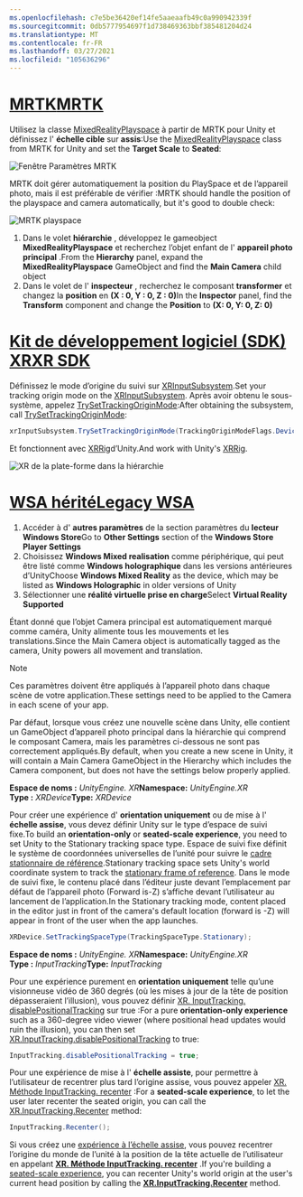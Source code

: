 ```yaml
---
ms.openlocfilehash: c7e5be36420ef14fe5aaeaafb49c0a990942339f
ms.sourcegitcommit: 0db5777954697f1d738469363bbf385481204d24
ms.translationtype: MT
ms.contentlocale: fr-FR
ms.lasthandoff: 03/27/2021
ms.locfileid: "105636296"
---
```

# <a name="mrtk"></a>[<span data-ttu-id="aac91-101">MRTK</span><span class="sxs-lookup"><span data-stu-id="aac91-101">MRTK</span></span>](#tab/mrtk)
<!-- NEVER CHANGE THE ABOVE LINE! -->

<span data-ttu-id="aac91-102">Utilisez la classe [MixedRealityPlayspace](https://docs.microsoft.com/dotnet/api/microsoft.mixedreality.toolkit.mixedrealityplayspace) à partir de MRTK pour Unity et définissez l' **échelle cible** sur **assis**:</span><span class="sxs-lookup"><span data-stu-id="aac91-102">Use the [MixedRealityPlayspace](https://docs.microsoft.com/dotnet/api/microsoft.mixedreality.toolkit.mixedrealityplayspace) class from MRTK for Unity and set the **Target Scale** to **Seated**:</span></span>

![Fenêtre Paramètres MRTK](../../images/mrtk-target-scale.png)

<span data-ttu-id="aac91-104">MRTK doit gérer automatiquement la position du PlaySpace et de l’appareil photo, mais il est préférable de vérifier :</span><span class="sxs-lookup"><span data-stu-id="aac91-104">MRTK should handle the position of the playspace and camera automatically, but it's good to double check:</span></span>

![MRTK playspace](../../images/mrtk-playspace.png)

1. <span data-ttu-id="aac91-106">Dans le volet **hiérarchie** , développez le gameobject **MixedRealityPlayspace** et recherchez l’objet enfant de l' **appareil photo principal** .</span><span class="sxs-lookup"><span data-stu-id="aac91-106">From the **Hierarchy** panel, expand the **MixedRealityPlayspace** GameObject and find the **Main Camera** child object</span></span>
2. <span data-ttu-id="aac91-107">Dans le volet de l' **inspecteur** , recherchez le composant **transformer** et changez la **position** en **(X : 0, Y : 0, Z : 0)**</span><span class="sxs-lookup"><span data-stu-id="aac91-107">In the **Inspector** panel, find the **Transform** component and change the **Position** to **(X: 0, Y: 0, Z: 0)**</span></span>

# <a name="xr-sdk"></a>[<span data-ttu-id="aac91-108">Kit de développement logiciel (SDK) XR</span><span class="sxs-lookup"><span data-stu-id="aac91-108">XR SDK</span></span>](#tab/xr)
<!-- NEVER CHANGE THE ABOVE LINE! -->

<span data-ttu-id="aac91-109">Définissez le mode d’origine du suivi sur [XRInputSubsystem](https://docs.unity3d.com/Documentation/ScriptReference/XR.XRInputSubsystem.html).</span><span class="sxs-lookup"><span data-stu-id="aac91-109">Set your tracking origin mode on the [XRInputSubsystem](https://docs.unity3d.com/Documentation/ScriptReference/XR.XRInputSubsystem.html).</span></span> <span data-ttu-id="aac91-110">Après avoir obtenu le sous-système, appelez [TrySetTrackingOriginMode](https://docs.unity3d.com/Documentation/ScriptReference/XR.XRInputSubsystem.TrySetTrackingOriginMode.html):</span><span class="sxs-lookup"><span data-stu-id="aac91-110">After obtaining the subsystem, call [TrySetTrackingOriginMode](https://docs.unity3d.com/Documentation/ScriptReference/XR.XRInputSubsystem.TrySetTrackingOriginMode.html):</span></span>

```cs
xrInputSubsystem.TrySetTrackingOriginMode(TrackingOriginModeFlags.Device);
```

<span data-ttu-id="aac91-111">Et fonctionnent avec [XRRig](https://docs.unity3d.com/Manual/configuring-project-for-xr.html)d’Unity.</span><span class="sxs-lookup"><span data-stu-id="aac91-111">And work with Unity's [XRRig](https://docs.unity3d.com/Manual/configuring-project-for-xr.html).</span></span>

![XR de la plate-forme dans la hiérarchie](../../images/xrsdk-xrrig.png)

# <a name="legacy-wsa"></a>[<span data-ttu-id="aac91-113">WSA hérité</span><span class="sxs-lookup"><span data-stu-id="aac91-113">Legacy WSA</span></span>](#tab/wsa)
<!-- NEVER CHANGE THE ABOVE LINE! -->

1. <span data-ttu-id="aac91-114">Accéder à d' **autres paramètres** de la section paramètres du **lecteur Windows Store**</span><span class="sxs-lookup"><span data-stu-id="aac91-114">Go to **Other Settings** section of the **Windows Store Player Settings**</span></span>
2. <span data-ttu-id="aac91-115">Choisissez **Windows Mixed realisation** comme périphérique, qui peut être listé comme **Windows holographique** dans les versions antérieures d’Unity</span><span class="sxs-lookup"><span data-stu-id="aac91-115">Choose **Windows Mixed Reality** as the device, which may be listed as **Windows Holographic** in older versions of Unity</span></span>
3. <span data-ttu-id="aac91-116">Sélectionner une **réalité virtuelle prise en charge**</span><span class="sxs-lookup"><span data-stu-id="aac91-116">Select **Virtual Reality Supported**</span></span>

<span data-ttu-id="aac91-117">Étant donné que l’objet Camera principal est automatiquement marqué comme caméra, Unity alimente tous les mouvements et les translations.</span><span class="sxs-lookup"><span data-stu-id="aac91-117">Since the Main Camera object is automatically tagged as the camera, Unity powers all movement and translation.</span></span>

>[!NOTE]
><span data-ttu-id="aac91-118">Ces paramètres doivent être appliqués à l’appareil photo dans chaque scène de votre application.</span><span class="sxs-lookup"><span data-stu-id="aac91-118">These settings need to be applied to the Camera in each scene of your app.</span></span>
>
><span data-ttu-id="aac91-119">Par défaut, lorsque vous créez une nouvelle scène dans Unity, elle contient un GameObject d’appareil photo principal dans la hiérarchie qui comprend le composant Camera, mais les paramètres ci-dessous ne sont pas correctement appliqués.</span><span class="sxs-lookup"><span data-stu-id="aac91-119">By default, when you create a new scene in Unity, it will contain a Main Camera GameObject in the Hierarchy which includes the Camera component, but does not have the settings below properly applied.</span></span>

<span data-ttu-id="aac91-120">**Espace de noms :** *UnityEngine. XR*</span><span class="sxs-lookup"><span data-stu-id="aac91-120">**Namespace:** *UnityEngine.XR*</span></span><br>
<span data-ttu-id="aac91-121">**Type :** *XRDevice*</span><span class="sxs-lookup"><span data-stu-id="aac91-121">**Type:** *XRDevice*</span></span>

<span data-ttu-id="aac91-122">Pour créer une expérience d' **orientation uniquement** ou de mise à l' **échelle assise**, vous devez définir Unity sur le type d’espace de suivi fixe.</span><span class="sxs-lookup"><span data-stu-id="aac91-122">To build an **orientation-only** or **seated-scale experience**, you need to set Unity to the Stationary tracking space type.</span></span> <span data-ttu-id="aac91-123">Espace de suivi fixe définit le système de coordonnées universelles de l’unité pour suivre le [cadre stationnaire de référence](../../../../design/coordinate-systems.md#spatial-coordinate-systems).</span><span class="sxs-lookup"><span data-stu-id="aac91-123">Stationary tracking space sets Unity's world coordinate system to track the [stationary frame of reference](../../../../design/coordinate-systems.md#spatial-coordinate-systems).</span></span> <span data-ttu-id="aac91-124">Dans le mode de suivi fixe, le contenu placé dans l’éditeur juste devant l’emplacement par défaut de l’appareil photo (Forward is-Z) s’affiche devant l’utilisateur au lancement de l’application.</span><span class="sxs-lookup"><span data-stu-id="aac91-124">In the Stationary tracking mode, content placed in the editor just in front of the camera's default location (forward is -Z) will appear in front of the user when the app launches.</span></span>

```cs
XRDevice.SetTrackingSpaceType(TrackingSpaceType.Stationary);
```

<span data-ttu-id="aac91-125">**Espace de noms :** *UnityEngine. XR*</span><span class="sxs-lookup"><span data-stu-id="aac91-125">**Namespace:** *UnityEngine.XR*</span></span><br>
<span data-ttu-id="aac91-126">**Type :** *InputTracking*</span><span class="sxs-lookup"><span data-stu-id="aac91-126">**Type:** *InputTracking*</span></span>

<span data-ttu-id="aac91-127">Pour une expérience purement en **orientation uniquement** telle qu’une visionneuse vidéo de 360 degrés (où les mises à jour de la tête de position dépasseraient l’illusion), vous pouvez définir [XR. InputTracking. disablePositionalTracking](https://docs.unity3d.com/ScriptReference/XR.InputTracking-disablePositionalTracking.html) sur true :</span><span class="sxs-lookup"><span data-stu-id="aac91-127">For a pure **orientation-only experience** such as a 360-degree video viewer (where positional head updates would ruin the illusion), you can then set [XR.InputTracking.disablePositionalTracking](https://docs.unity3d.com/ScriptReference/XR.InputTracking-disablePositionalTracking.html) to true:</span></span>

```cs
InputTracking.disablePositionalTracking = true;
```

<span data-ttu-id="aac91-128">Pour une expérience de mise à l' **échelle assiste**, pour permettre à l’utilisateur de recentrer plus tard l’origine assise, vous pouvez appeler [XR. Méthode InputTracking. recenter](https://docs.unity3d.com/ScriptReference/XR.InputTracking.Recenter.html) :</span><span class="sxs-lookup"><span data-stu-id="aac91-128">For a **seated-scale experience**, to let the user later recenter the seated origin, you can call the [XR.InputTracking.Recenter](https://docs.unity3d.com/ScriptReference/XR.InputTracking.Recenter.html) method:</span></span>

```cs
InputTracking.Recenter();
```

<span data-ttu-id="aac91-129">Si vous créez une [expérience à l’échelle assise](../../../../design/coordinate-systems.md), vous pouvez recentrer l’origine du monde de l’unité à la position de la tête actuelle de l’utilisateur en appelant **[XR. Méthode InputTracking. recenter](https://docs.unity3d.com/ScriptReference/XR.InputTracking.Recenter.html)** .</span><span class="sxs-lookup"><span data-stu-id="aac91-129">If you're building a [seated-scale experience](../../../../design/coordinate-systems.md), you can recenter Unity's world origin at the user's current head position by calling the **[XR.InputTracking.Recenter](https://docs.unity3d.com/ScriptReference/XR.InputTracking.Recenter.html)** method.</span></span>